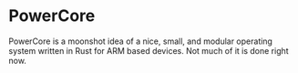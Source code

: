 # PowerCore

PowerCore is a moonshot idea of a nice, small, and modular operating system written in Rust for ARM based devices. Not much of it is done right now. 